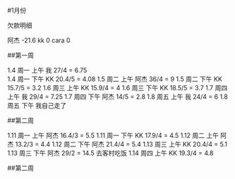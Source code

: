 #1月份

欠款明细

阿杰 -21.6
kk   0
cara 0


##第一周

1.4  周一 上午  我   27/4   = 6.75   
1.4  周一 下午  KK   20.4/5 = 4.08
1.5  周二 上午  阿杰 36/4   = 9
1.5  周二 下午  KK   15.7/5 = 3.2 
1.6  周三 上午  KK   15.9/4 = 4
1.6  周三 下午  KK   18.5/5 = 3.7
1.7  周四 上午  我   29/4   = 7.25
1.7  周四 下午  阿杰 14/5   = 2.8
1.8  周五 上午  我   24/4   = 6
1.8  周五 下午  我自己走了

##第二周

1.11 周一 上午  阿杰 16.4/3 = 5.5
1.11 周一 下午  KK   17.9/4 = 4.5
1.12 周二 上午  阿杰 13.2/3 = 4.4
1.12 周二 下午  阿杰 21.4/4 = 5.4
1.13 周三 上午  KK   20.4/4 = 5.1
1.13 周三 下午  阿杰 29/2   = 14.5  去客村吃饭 
1.14 周四 上午  KK   19.3/4 = 4.8 

##第二周
